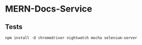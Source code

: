 # MERN-Docs-Service


## Tests

```
npm install -D chromedriver nightwatch mocha selenium-server
```